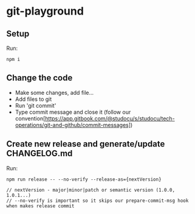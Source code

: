 
# git-playground

## Setup

Run:
```
npm i
```

## Change the code

- Make some changes, add file...
- Add files to git
- Run 'git commit'
- Type commit message and close it (follow our convention[https://app.gitbook.com/@studocu/s/studocu/tech-operations/git-and-github/commit-messages])

## Create new release and generate/update CHANGELOG.md

Run:
```
npm run release -- --no-verify --release-as={nextVersion}

// nextVersion - major|minor|patch or semantic version (1.0.0, 1.0.1...)
// --no-verify is important so it skips our prepare-commit-msg hook when makes release commit
```
